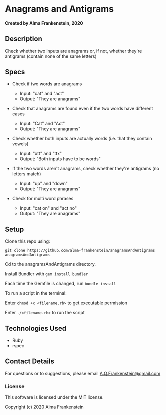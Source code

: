 # Anagrams and Antigrams

#### Created by Alma Frankenstein, 2020

## Description

Check whether two inputs are anagrams or, if not, whether they're antigrams (contain none of the same letters)

## Specs

* Check if two words are anagrams
  * Input: "cat" and "act"
  * Output: "They are anagrams"

* Check that anagrams are found even if the two words have different cases
  * Input: "Cat" and "Act"
  * Output: "They are anagrams"

* Check whether both inputs are actually words (i.e. that they contain vowels)
  * Input: "xtt" and "ttx"
  * Output: "Both inputs have to be words"

* If the two words aren't anagrams, check whether they're antigrams (no letters match)
  * Input: "up" and "down"
  * Output: "They are anagrams"

* Check for multi word phrases
  * Input: "cat on" and "act no"
  * Output: "They are anagrams"

## Setup

Clone this repo using:

```git clone https://github.com/alma-frankenstein/anagramsAndAntigrams anagramsAndAntigrams```

Cd to the anagramsAndAntigrams directory.

Install Bundler with ```gem install bundler```

Each time the Gemfile is changed, run ```bundle install```


To run a script in the terminal:

Enter ```chmod +x <filename.rb>``` to get executable permission

Enter ```./<filename.rb>``` to run the script



## Technologies Used

* Ruby
* rspec

## Contact Details

For questions or to suggestions, please email A.Q.Frankenstein@gmail.com

### License

This software is licensed under the MIT license.

Copyright (c) 2020 Alma Frankenstein